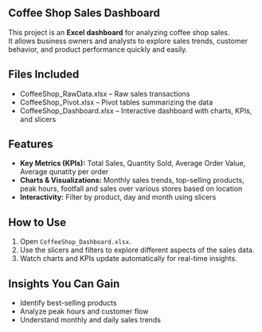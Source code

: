 ## Coffee Shop Sales Dashboard 

This project is an **Excel dashboard** for analyzing coffee shop sales.  
It allows business owners and analysts to explore sales trends, customer behavior, and product performance quickly and easily.

## Files Included
- CoffeeShop_RawData.xlsx – Raw sales transactions  
- CoffeeShop_Pivot.xlsx – Pivot tables summarizing the data  
- CoffeeShop_Dashboard.xlsx – Interactive dashboard with charts, KPIs, and slicers

## Features
- **Key Metrics (KPIs):** Total Sales, Quantity Sold, Average Order Value, Average qunatity per order 
- **Charts & Visualizations:** Monthly sales trends, top-selling products, peak hours, footfall and sales over various stores based on location
- **Interactivity:** Filter by product, day and month using slicers

## How to Use
1. Open `CoffeeShop_Dashboard.xlsx`.  
2. Use the slicers and filters to explore different aspects of the sales data.  
3. Watch charts and KPIs update automatically for real-time insights.

## Insights You Can Gain
- Identify best-selling products  
- Analyze peak hours and customer flow  
- Understand monthly and daily sales trends  


